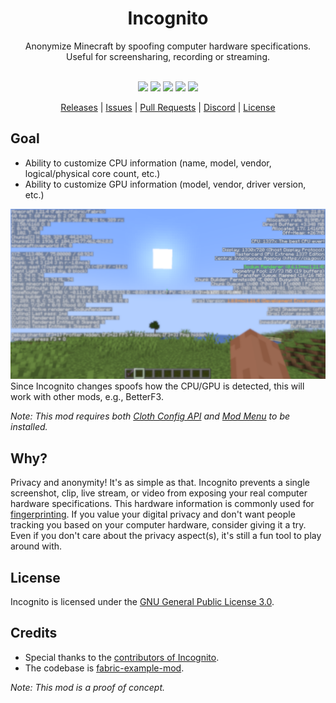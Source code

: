 <div align="center">
  <!-- Introduction -->
  <h1>Incognito</h1>
  Anonymize Minecraft by spoofing computer hardware specifications.
  <br>
  Useful for screensharing, recording or streaming. 
  <br><br>

  <!-- Badges & icons -->
[![](https://www.codefactor.io/repository/github/jonesdevelopment/incognito/badge/main)](https://www.codefactor.io/repository/github/jonesdevelopment/incognito/overview/main)
[![](https://img.shields.io/github/v/release/jonesdevelopment/incognito)](https://github.com/jonesdevelopment/incognito/releases)
[![](https://img.shields.io/github/issues/jonesdevelopment/incognito)](https://github.com/jonesdevelopment/incognito/issues)
[![](https://img.shields.io/discord/923308209769426994.svg?logo=discord)](https://jonesdev.xyz/discord)
[![](https://img.shields.io/badge/License-GPLv3-blue.svg)](https://www.gnu.org/licenses/gpl-3.0)
<br>
  <!-- Quick navigation -->
[Releases](https://github.com/jonesdevelopment/incognito/releases)
|
[Issues](https://github.com/jonesdevelopment/incognito/issues)
|
[Pull Requests](https://github.com/jonesdevelopment/incognito/pulls)
|
[Discord](https://jonesdev.xyz/discord)
|
[License](https://github.com/jonesdevelopment/incognito/?tab=readme-ov-file#license)
</div>

## Goal
* Ability to customize CPU information (name, model, vendor, logical/physical core count, etc.)
* Ability to customize GPU information (model, vendor, driver version, etc.)

<img src="showcase.png" alt="Showcase">
Since Incognito changes spoofs how the CPU/GPU is detected, this will work with other mods, e.g., BetterF3.

*Note: This mod requires both [Cloth Config API](<https://modrinth.com/mod/cloth-config>) and [Mod Menu](<https://modrinth.com/mod/modmenu>) to be installed.*

## Why?

Privacy and anonymity! It's as simple as that.
Incognito prevents a single screenshot, clip, live stream, or video from exposing your real computer hardware specifications.
This hardware information is commonly used for [fingerprinting](<https://en.wikipedia.org/wiki/Device_fingerprint>).
If you value your digital privacy and don't want people tracking you based on your computer hardware, consider giving it a try.
Even if you don't care about the privacy aspect(s), it's still a fun tool to play around with.

## License
Incognito is licensed under the [GNU General Public License 3.0](https://www.gnu.org/licenses/gpl-3.0.en.html).

## Credits
- Special thanks to the [contributors of Incognito](https://github.com/jonesdevelopment/incognito/graphs/contributors).
- The codebase is [fabric-example-mod](<https://github.com/FabricMC/fabric-example-mod>).

*Note: This mod is a proof of concept.*
